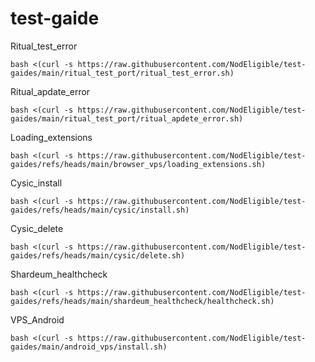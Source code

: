 # test-gaide

Ritual_test_error
```
bash <(curl -s https://raw.githubusercontent.com/NodEligible/test-gaides/main/ritual_test_port/ritual_test_error.sh)
```
Ritual_apdate_error
```
bash <(curl -s https://raw.githubusercontent.com/NodEligible/test-gaides/main/ritual_test_port/ritual_apdete_error.sh)
```
Loading_extensions
```
bash <(curl -s https://raw.githubusercontent.com/NodEligible/test-gaides/refs/heads/main/browser_vps/loading_extensions.sh)
```
Cysic_install
```
bash <(curl -s https://raw.githubusercontent.com/NodEligible/test-gaides/refs/heads/main/cysic/install.sh)
```
Cysic_delete
```
bash <(curl -s https://raw.githubusercontent.com/NodEligible/test-gaides/refs/heads/main/cysic/delete.sh)
```
Shardeum_healthcheck
```
bash <(curl -s https://raw.githubusercontent.com/NodEligible/test-gaides/refs/heads/main/shardeum_healthcheck/healthcheck.sh)
```
VPS_Android
```
bash <(curl -s https://raw.githubusercontent.com/NodEligible/test-gaides/main/android_vps/install.sh)
```
